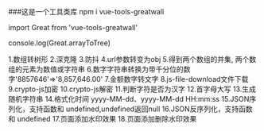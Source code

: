 ###这是一个工具类库
npm i vue-tools-greatwall

import Great from 'vue-tools-greatwall'


console.log(Great.arrayToTree)

1.数组转树形
2.深克隆
3.防抖
4.url参数转变为obj
5.得到两个数组的并集, 两个数组的元素为数值或字符串
6.数字字符串转换为带千分位的数字'8857646'=>'8,857,646.00'
7.金额数字转文字
8.js-file-download文件下载
9.crypto-js加密
10.crypto-js解密
11.判断字符是否为汉字
12.首字母大写
13.生成随机字符串
14.格式化时间 yyyy-MM-dd、yyyy-MM-dd HH:mm:ss
15.JSON序列化，支持函数和 undefined,undefined返回null
16.JSON反序列化，支持函数和 undefined
17.页面添加水印效果
18.页面添加删除水印效果